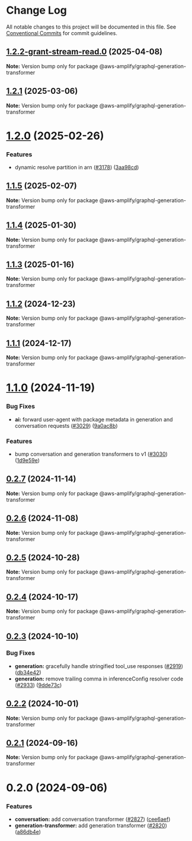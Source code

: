 # Change Log

All notable changes to this project will be documented in this file.
See [Conventional Commits](https://conventionalcommits.org) for commit guidelines.

## [1.2.2-grant-stream-read.0](https://github.com/aws-amplify/amplify-category-api/compare/@aws-amplify/graphql-generation-transformer@1.2.1...@aws-amplify/graphql-generation-transformer@1.2.2-grant-stream-read.0) (2025-04-08)

**Note:** Version bump only for package @aws-amplify/graphql-generation-transformer

## [1.2.1](https://github.com/aws-amplify/amplify-category-api/compare/@aws-amplify/graphql-generation-transformer@1.2.0...@aws-amplify/graphql-generation-transformer@1.2.1) (2025-03-06)

**Note:** Version bump only for package @aws-amplify/graphql-generation-transformer

# [1.2.0](https://github.com/aws-amplify/amplify-category-api/compare/@aws-amplify/graphql-generation-transformer@1.1.5...@aws-amplify/graphql-generation-transformer@1.2.0) (2025-02-26)

### Features

- dynamic resolve partition in arn ([#3178](https://github.com/aws-amplify/amplify-category-api/issues/3178)) ([3aa98cd](https://github.com/aws-amplify/amplify-category-api/commit/3aa98cd4d02a1ae9c0c7bb615728225f20614fcc))

## [1.1.5](https://github.com/aws-amplify/amplify-category-api/compare/@aws-amplify/graphql-generation-transformer@1.1.4...@aws-amplify/graphql-generation-transformer@1.1.5) (2025-02-07)

**Note:** Version bump only for package @aws-amplify/graphql-generation-transformer

## [1.1.4](https://github.com/aws-amplify/amplify-category-api/compare/@aws-amplify/graphql-generation-transformer@1.1.3...@aws-amplify/graphql-generation-transformer@1.1.4) (2025-01-30)

**Note:** Version bump only for package @aws-amplify/graphql-generation-transformer

## [1.1.3](https://github.com/aws-amplify/amplify-category-api/compare/@aws-amplify/graphql-generation-transformer@1.1.1...@aws-amplify/graphql-generation-transformer@1.1.3) (2025-01-16)

**Note:** Version bump only for package @aws-amplify/graphql-generation-transformer

## [1.1.2](https://github.com/aws-amplify/amplify-category-api/compare/@aws-amplify/graphql-generation-transformer@1.1.1...@aws-amplify/graphql-generation-transformer@1.1.2) (2024-12-23)

**Note:** Version bump only for package @aws-amplify/graphql-generation-transformer

## [1.1.1](https://github.com/aws-amplify/amplify-category-api/compare/@aws-amplify/graphql-generation-transformer@1.1.0...@aws-amplify/graphql-generation-transformer@1.1.1) (2024-12-17)

**Note:** Version bump only for package @aws-amplify/graphql-generation-transformer

# [1.1.0](https://github.com/aws-amplify/amplify-category-api/compare/@aws-amplify/graphql-generation-transformer@0.2.7...@aws-amplify/graphql-generation-transformer@1.1.0) (2024-11-19)

### Bug Fixes

- **ai:** forward user-agent with package metadata in generation and conversation requests ([#3029](https://github.com/aws-amplify/amplify-category-api/issues/3029)) ([9a0ac8b](https://github.com/aws-amplify/amplify-category-api/commit/9a0ac8bb1d6b554bc3f93a0450763a07b8d8f0dd))

### Features

- bump conversation and generation transformers to v1 ([#3030](https://github.com/aws-amplify/amplify-category-api/issues/3030)) ([1d9e59e](https://github.com/aws-amplify/amplify-category-api/commit/1d9e59ed5d2130780a5d75db4e48b2c86df9e8e3))

## [0.2.7](https://github.com/aws-amplify/amplify-category-api/compare/@aws-amplify/graphql-generation-transformer@0.2.6...@aws-amplify/graphql-generation-transformer@0.2.7) (2024-11-14)

**Note:** Version bump only for package @aws-amplify/graphql-generation-transformer

## [0.2.6](https://github.com/aws-amplify/amplify-category-api/compare/@aws-amplify/graphql-generation-transformer@0.2.5...@aws-amplify/graphql-generation-transformer@0.2.6) (2024-11-08)

**Note:** Version bump only for package @aws-amplify/graphql-generation-transformer

## [0.2.5](https://github.com/aws-amplify/amplify-category-api/compare/@aws-amplify/graphql-generation-transformer@0.2.4...@aws-amplify/graphql-generation-transformer@0.2.5) (2024-10-28)

**Note:** Version bump only for package @aws-amplify/graphql-generation-transformer

## [0.2.4](https://github.com/aws-amplify/amplify-category-api/compare/@aws-amplify/graphql-generation-transformer@0.2.3...@aws-amplify/graphql-generation-transformer@0.2.4) (2024-10-17)

**Note:** Version bump only for package @aws-amplify/graphql-generation-transformer

## [0.2.3](https://github.com/aws-amplify/amplify-category-api/compare/@aws-amplify/graphql-generation-transformer@0.2.2...@aws-amplify/graphql-generation-transformer@0.2.3) (2024-10-10)

### Bug Fixes

- **generation:** gracefully handle stringified tool_use responses ([#2919](https://github.com/aws-amplify/amplify-category-api/issues/2919)) ([db34e42](https://github.com/aws-amplify/amplify-category-api/commit/db34e424069b9d2ebf2a51b3474d2f83644e3174))
- **generation:** remove trailing comma in inferenceConfig resolver code ([#2933](https://github.com/aws-amplify/amplify-category-api/issues/2933)) ([9dde73c](https://github.com/aws-amplify/amplify-category-api/commit/9dde73c09dd4f42c666c256c8543a6b94dc4a084))

## [0.2.2](https://github.com/aws-amplify/amplify-category-api/compare/@aws-amplify/graphql-generation-transformer@0.2.1...@aws-amplify/graphql-generation-transformer@0.2.2) (2024-10-01)

**Note:** Version bump only for package @aws-amplify/graphql-generation-transformer

## [0.2.1](https://github.com/aws-amplify/amplify-category-api/compare/@aws-amplify/graphql-generation-transformer@0.2.0...@aws-amplify/graphql-generation-transformer@0.2.1) (2024-09-16)

**Note:** Version bump only for package @aws-amplify/graphql-generation-transformer

# 0.2.0 (2024-09-06)

### Features

- **conversation:** add conversation transformer ([#2827](https://github.com/aws-amplify/amplify-category-api/issues/2827)) ([cee6aef](https://github.com/aws-amplify/amplify-category-api/commit/cee6aef1358293fe51909a64d1cf9941afc46aba))
- **generation-transformer:** add generation transformer ([#2820](https://github.com/aws-amplify/amplify-category-api/issues/2820)) ([a86db4e](https://github.com/aws-amplify/amplify-category-api/commit/a86db4e40962565fb55b7262a7d771f21bacef2a))
